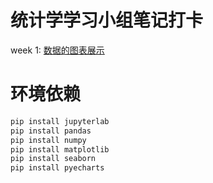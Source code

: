 # 统计学学习小组笔记打卡

week 1: [数据的图表展示](week1/week_1.ipynb)

# 环境依赖

```py
pip install jupyterlab
pip install pandas
pip install numpy
pip install matplotlib
pip install seaborn
pip install pyecharts
```